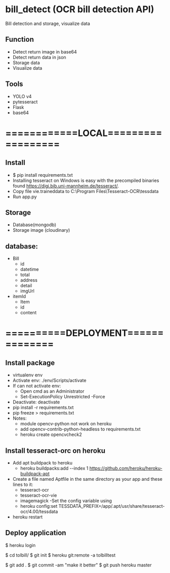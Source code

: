 # bill_detect (OCR bill detection API)
Bill detection and storage, visualize data
## Function
- Detect return image in base64
- Detect return data in json
- Storage data
- Visualize data
## Tools
- YOLO v4
- pytesseract
- Flask
- base64
# ============LOCAL==================
## Install
- $ pip install requirements.txt
- Installing tesseract on Windows is easy with the precompiled binaries found https://digi.bib.uni-mannheim.de/tesseract/.
- Copy file vie.traineddata to C:\Program Files\Tesseract-OCR\tessdata
- Run app.py
## Storage
- Database(mongodb)
- Storage image (cloudinary)
## database:
- Bill
  - id
  - datetime
  - total
  - address
  - detail
  - imgUrl
- itemId
  - Item
  - id
  - content

# ==========DEPLOYMENT==============
## Install package
- virtualenv env
- Activate env: ./env/Scripts/activate
- If can not activate env:
  - Open cmd as an Administrator
  - Set-ExecutionPolicy Unrestricted -Force
- Deactivate: deactivate
- pip install -r requirements.txt
- pip freeze > requirements.txt
- Notes:
  - module opencv-python not work on heroku
  - add opencv-contrib-python-headless to requirements.txt
  - heroku create opencvcheck2


## Install tesseract-orc on heroku
- Add apt buildpack to heroku
  - heroku buildpacks:add --index 1 https://github.com/heroku/heroku-buildpack-apt
- Create a file named Aptfile in the same directory as your app and these lines to it:
  - tesseract-ocr
  - tesseract-ocr-vie
  - imagemagick
-Set the config variable using
  - heroku config:set TESSDATA_PREFIX=/app/.apt/usr/share/tesseract-ocr/4.00/tessdata
- heroku restart

## Deploy application
$ heroku login

$ cd tolbill/
$ git init
$ heroku git:remote -a tolbilltest

$ git add .
$ git commit -am "make it better"
$ git push heroku master
